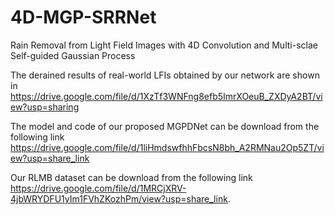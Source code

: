 # 4D-MGP-SRRNet
Rain Removal from Light Field Images with 4D Convolution and Multi-sclae Self-guided Gaussian Process


The derained results of real-world LFIs obtained by our network are shown in https://drive.google.com/file/d/1XzTf3WNFng8efb5ImrXOeuB_ZXDyA2BT/view?usp=sharing


The model and code of our proposed MGPDNet can be download from the following link https://drive.google.com/file/d/1liHmdswfhhFbcsN8bh_A2RMNau2Op5ZT/view?usp=share_link


Our RLMB dataset can be download from the following link https://drive.google.com/file/d/1MRCjXRV-4jbWRYDFU1yIm1FVhZKozhPm/view?usp=share_link.
